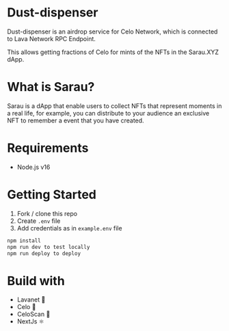 # Dust-dispenser 
Dust-dispenser is an airdrop service for Celo Network, which is connected to Lava Network RPC Endpoint. 

This allows getting fractions of Celo for mints of the NFTs in the Sarau.XYZ dApp.

# What is Sarau?

Sarau is a dApp that enable users to collect NFTs that represent moments in a real life, for example, you can distribute to your audience an exclusive NFT to remember a event that you have created.

# Requirements

- Node.js v16

# Getting Started

1. Fork / clone this repo
2. Create `.env` file
3. Add credentials as in `example.env` file

```bash
npm install
npm run dev to test locally
npm run deploy to deploy
```

# Build with

- Lavanet 🌋
- Celo 💚
- CeloScan 🧶
- NextJs ⚛️
